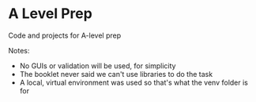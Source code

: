 # A Level Prep
Code and projects for A-level prep

Notes: 
- No GUIs or validation will be used, for simplicity
- The booklet never said we can't use libraries to do the task
- A local, virtual environment was used so that's what the venv folder is for
